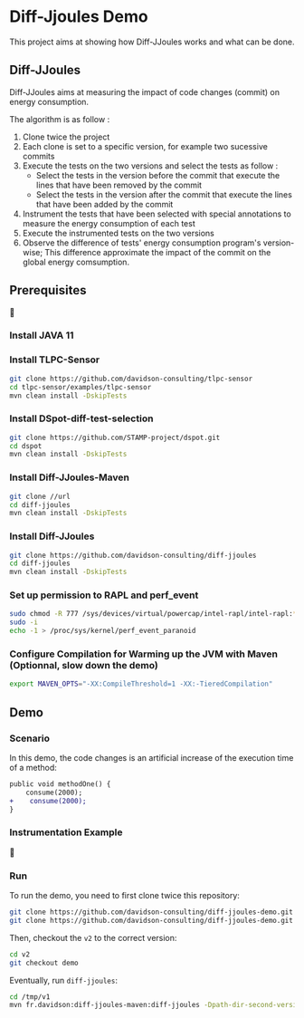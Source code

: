 # Diff-Jjoules Demo

This project aims at showing how Diff-JJoules works and what can be done.

## Diff-JJoules

Diff-JJoules aims at measuring the impact of code changes (commit) on energy consumption.

The algorithm is as follow : 

1. Clone twice the project
2. Each clone is set to a specific version, for example two sucessive commits
3. Execute the tests on the two versions and select the tests as follow :
    * Select the tests in the version before the commit that execute the lines that have been removed by the commit
    * Select the tests in the version after the commit that execute the lines that have been added by the commit
4. Instrument the tests that have been selected with special annotations to measure the energy consumption of each test
5. Execute the instrumented tests on the two versions
6. Observe the difference of tests' energy consumption program's version-wise; This difference approximate the impact of the commit on the global energy comsumption.

## Prerequisites

:construction:

### Install JAVA 11


### Install TLPC-Sensor

```sh
git clone https://github.com/davidson-consulting/tlpc-sensor
cd tlpc-sensor/examples/tlpc-sensor
mvn clean install -DskipTests
```

### Install DSpot-diff-test-selection

```sh
git clone https://github.com/STAMP-project/dspot.git
cd dspot
mvn clean install -DskipTests
```

### Install Diff-JJoules-Maven

```sh
git clone //url
cd diff-jjoules
mvn clean install -DskipTests
```

### Install Diff-JJoules

```sh
git clone https://github.com/davidson-consulting/diff-jjoules
cd diff-jjoules
mvn clean install -DskipTests
```

### Set up permission to RAPL and perf_event

```sh
sudo chmod -R 777 /sys/devices/virtual/powercap/intel-rapl/intel-rapl:*
sudo -i
echo -1 > /proc/sys/kernel/perf_event_paranoid
```

### Configure Compilation for Warming up the JVM with Maven (Optionnal, slow down the demo)

```sh
export MAVEN_OPTS="-XX:CompileThreshold=1 -XX:-TieredCompilation"
```

## Demo

### Scenario

In this demo, the code changes is an artificial increase of the execution time of a method:

```diff
public void methodOne() {
    consume(2000);
+    consume(2000);
}
```

### Instrumentation Example

:construction:

### Run 

To run the demo, you need to first clone twice this repository:

```sh
git clone https://github.com/davidson-consulting/diff-jjoules-demo.git /tmp/v1
git clone https://github.com/davidson-consulting/diff-jjoules-demo.git /tmp/v2
```

Then, checkout the `v2` to the correct version:

```sh
cd v2
git checkout demo
```

Eventually, run `diff-jjoules`:

```sh
cd /tmp/v1
mvn fr.davidson:diff-jjoules-maven:diff-jjoules -Dpath-dir-second-version=/tmp/v2/ -Dsuspect=false
```
